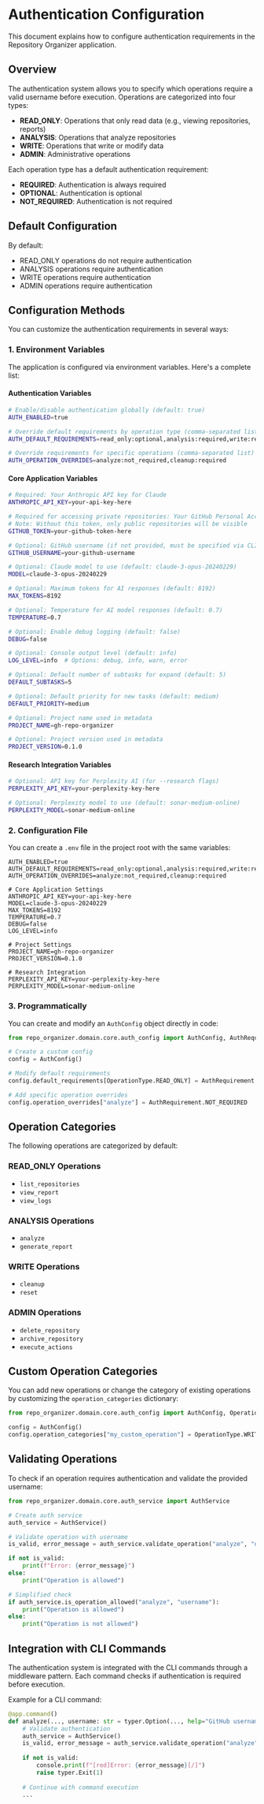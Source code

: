 # Authentication Configuration

This document explains how to configure authentication requirements in the Repository Organizer application.

## Overview

The authentication system allows you to specify which operations require a valid username before execution. Operations are categorized into four types:

- **READ_ONLY**: Operations that only read data (e.g., viewing repositories, reports)
- **ANALYSIS**: Operations that analyze repositories
- **WRITE**: Operations that write or modify data
- **ADMIN**: Administrative operations

Each operation type has a default authentication requirement:

- **REQUIRED**: Authentication is always required
- **OPTIONAL**: Authentication is optional
- **NOT_REQUIRED**: Authentication is not required

## Default Configuration

By default:

- READ_ONLY operations do not require authentication
- ANALYSIS operations require authentication
- WRITE operations require authentication
- ADMIN operations require authentication

## Configuration Methods

You can customize the authentication requirements in several ways:

### 1. Environment Variables

The application is configured via environment variables. Here's a complete list:

#### Authentication Variables
```bash
# Enable/disable authentication globally (default: true)
AUTH_ENABLED=true

# Override default requirements by operation type (comma-separated list)
AUTH_DEFAULT_REQUIREMENTS=read_only:optional,analysis:required,write:required,admin:required

# Override requirements for specific operations (comma-separated list)
AUTH_OPERATION_OVERRIDES=analyze:not_required,cleanup:required
```

#### Core Application Variables
```bash
# Required: Your Anthropic API key for Claude
ANTHROPIC_API_KEY=your-api-key-here

# Required for accessing private repositories: Your GitHub Personal Access Token
# Note: Without this token, only public repositories will be visible
GITHUB_TOKEN=your-github-token-here

# Optional: GitHub username (if not provided, must be specified via CLI)
GITHUB_USERNAME=your-github-username

# Optional: Claude model to use (default: claude-3-opus-20240229)
MODEL=claude-3-opus-20240229

# Optional: Maximum tokens for AI responses (default: 8192)
MAX_TOKENS=8192

# Optional: Temperature for AI model responses (default: 0.7)
TEMPERATURE=0.7

# Optional: Enable debug logging (default: false)
DEBUG=false

# Optional: Console output level (default: info)
LOG_LEVEL=info  # Options: debug, info, warn, error

# Optional: Default number of subtasks for expand (default: 5)
DEFAULT_SUBTASKS=5

# Optional: Default priority for new tasks (default: medium)
DEFAULT_PRIORITY=medium

# Optional: Project name used in metadata
PROJECT_NAME=gh-repo-organizer

# Optional: Project version used in metadata
PROJECT_VERSION=0.1.0
```

#### Research Integration Variables
```bash
# Optional: API key for Perplexity AI (for --research flags)
PERPLEXITY_API_KEY=your-perplexity-key-here

# Optional: Perplexity model to use (default: sonar-medium-online)
PERPLEXITY_MODEL=sonar-medium-online
```

### 2. Configuration File

You can create a `.env` file in the project root with the same variables:

```
AUTH_ENABLED=true
AUTH_DEFAULT_REQUIREMENTS=read_only:optional,analysis:required,write:required,admin:required
AUTH_OPERATION_OVERRIDES=analyze:not_required,cleanup:required

# Core Application Settings
ANTHROPIC_API_KEY=your-api-key-here
MODEL=claude-3-opus-20240229
MAX_TOKENS=8192
TEMPERATURE=0.7
DEBUG=false
LOG_LEVEL=info

# Project Settings
PROJECT_NAME=gh-repo-organizer
PROJECT_VERSION=0.1.0

# Research Integration
PERPLEXITY_API_KEY=your-perplexity-key-here
PERPLEXITY_MODEL=sonar-medium-online
```

### 3. Programmatically

You can create and modify an `AuthConfig` object directly in code:

```python
from repo_organizer.domain.core.auth_config import AuthConfig, AuthRequirement, OperationType

# Create a custom config
config = AuthConfig()

# Modify default requirements
config.default_requirements[OperationType.READ_ONLY] = AuthRequirement.REQUIRED

# Add specific operation overrides
config.operation_overrides["analyze"] = AuthRequirement.NOT_REQUIRED
```

## Operation Categories

The following operations are categorized by default:

### READ_ONLY Operations
- `list_repositories`
- `view_report`
- `view_logs`

### ANALYSIS Operations
- `analyze`
- `generate_report`

### WRITE Operations
- `cleanup`
- `reset`

### ADMIN Operations
- `delete_repository`
- `archive_repository`
- `execute_actions`

## Custom Operation Categories

You can add new operations or change the category of existing operations by customizing the `operation_categories` dictionary:

```python
from repo_organizer.domain.core.auth_config import AuthConfig, OperationType

config = AuthConfig()
config.operation_categories["my_custom_operation"] = OperationType.WRITE
```

## Validating Operations

To check if an operation requires authentication and validate the provided username:

```python
from repo_organizer.domain.core.auth_service import AuthService

# Create auth service
auth_service = AuthService()

# Validate operation with username
is_valid, error_message = auth_service.validate_operation("analyze", "username")

if not is_valid:
    print(f"Error: {error_message}")
else:
    print("Operation is allowed")

# Simplified check
if auth_service.is_operation_allowed("analyze", "username"):
    print("Operation is allowed")
else:
    print("Operation is not allowed")
```

## Integration with CLI Commands

The authentication system is integrated with the CLI commands through a middleware pattern. Each command checks if authentication is required before execution.

Example for a CLI command:

```python
@app.command()
def analyze(..., username: str = typer.Option(..., help="GitHub username")):
    # Validate authentication
    auth_service = AuthService()
    is_valid, error_message = auth_service.validate_operation("analyze", username)
    
    if not is_valid:
        console.print(f"[red]Error: {error_message}[/]")
        raise typer.Exit(1)
    
    # Continue with command execution
    ...
```